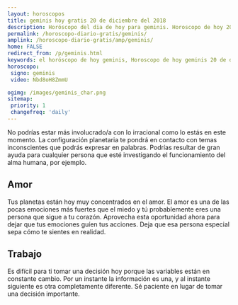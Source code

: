 ```yaml
---
layout: horoscopos
title: geminis hoy gratis 20 de diciembre del 2018 
description: Horóscopo del dia de hoy para geminis. Horoscopo de hoy 20 de diciembre del 2018. Las predicciones de amor, trabajo, vida personal gratis.
permalink: /horoscopo-diario-gratis/geminis/
amplink: /horoscopo-diario-gratis/amp/geminis/
home: FALSE
redirect_from: /p/geminis.html
keywords: el horóscopo de hoy geminis, Horoscopo de hoy geminis 20 de diciembre del 2018,horóscopo del día,horoscopo del dia de hoy,horoscopo de hoy,horoscopo de hoy geminis,geminis hoy,signos zodiacales,horóscopo de hoy,horoscopos de hoy,horoscopo geminis hoy,horoscopo de geminis de hoy,horóscopo de hoy geminis,horoscopos,geminis de hoy,los horoscopos de hoy,geminis de hoy,geminis 20 de diciembre del 2018,signos zodiacales 2018, el horoscopo de hoy
horoscopo:
 signo: geminis
 video: Nbd8oH8ZmmU

ogimg: /images/geminis_char.png
sitemap:
 priority: 1
 changefreq: 'daily'
---
```



No podrías estar más involucrado/a con lo irracional como lo estás en este momento. La configuración planetaria te pondrá en contacto con temas inconscientes que podrás expresar en palabras. Podrías resultar de gran ayuda para cualquier persona que esté investigando el funcionamiento del alma humana, por ejemplo.

## Amor

Tus planetas están hoy muy concentrados en el amor. El amor es una de las pocas emociones más fuertes que el miedo y tú probablemente eres una persona que sigue a tu corazón. Aprovecha esta oportunidad ahora para dejar que tus emociones guíen tus acciones. Deja que esa persona especial sepa cómo te sientes en realidad.

## Trabajo

Es difícil para ti tomar una decisión hoy porque las variables están en constante cambio. Por un instante la información es una, y al instante siguiente es otra completamente diferente. Sé paciente en lugar de tomar una decisión importante.